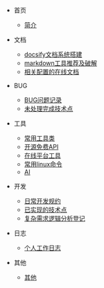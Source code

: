 * 首页

   * [简介](/)

* 文档

   * [docsify文档系统搭建](/create)
   * [markdown工具推荐及破解](/typora)
   * [相关配置的在线文档](/doc)

* BUG

   * [BUG问题记录](/bug)
   * [未处理完成技术点](/unResolved)

* 工具

   * [常用工具类](/utils)
   * [开源免费API](/api)
   * [在线平台工具](/link)
   * [常用linux命令](/linux)
   * [AI](/AI)

* 开发

   * [日常开发规约](/need)
   * [已实现的技术点](/explame)
   * [复杂需求逻辑分析登记](/model)

* 日志

   * [个人工作日志](/work)

* 其他

   * [其他](/other)